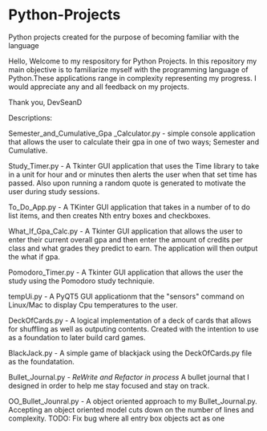 # Python-Projects
Python projects created for the purpose of becoming familiar with the language

  Hello, Welcome to my respository for Python Projects. In this repository my main objective is to familiarize myself with the programming language of Python.These applications range in complexity representing my progress.
I would appreciate any and all feedback on my projects.


Thank you, 
  DevSeanD
  
  Descriptions:
 
 Semester_and_Cumulative_Gpa _Calculator.py -  simple console application that allows the user to calculate their gpa in one of two ways; Semester and Cumulative. 
 
 Study_Timer.py - A Tkinter GUI application that uses the Time library to take in a unit for hour and or minutes then alerts the user when that set time has passed. Also upon running a random quote is generated to motivate the user during study sessions. 
 
 To_Do_App.py - A TKinter GUI application that takes in a number of to do list items, and then creates Nth entry boxes and checkboxes. 
 
 What_If_Gpa_Calc.py - A Tkinter GUI application that allows the user to enter their current overall gpa and then enter the amount of credits per class and what grades they predict to earn. The application will then output the what if gpa. 

 Pomodoro_Timer.py - A Tkinter GUI application that allows the user the study using the Pomodoro study techniquie. 
 
 tempUi.py - A PyQT5 GUI applicationm that the "sensors" command on Linux/Mac to display Cpu temperatures to the user.

 DeckOfCards.py - A logical implementation of a deck of cards that allows for shuffling as well as outputing contents. Created with the intention to use as a foundation to later build card games.

 BlackJack.py - A simple game of blackjack using the DeckOfCards.py file as the foundatation.
 
 Bullet_Journal.py - *ReWrite and Refactor in process* A bullet journal that I designed in order to help me stay focused and stay on track. 
  
 OO_Bullet_Jounral.py - A object oriented approach to my Bullet_Journal.py. Accepting an object oriented model cuts down on the number of lines and complexity.
    TODO: Fix bug where all entry box objects act as one
